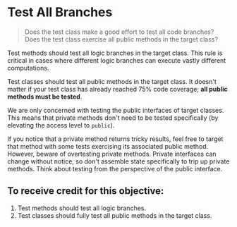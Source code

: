 # Test All Branches

> Does the test class make a good effort to test all code branches? Does the test class exercise all public methods in the target class?

Test methods should test all logic branches in the target class. This rule is critical in cases where different logic branches can execute vastly different computations.

Test classes should test all public methods in the target class. It doesn't matter if your test class has already reached 75% code coverage; **all public methods must be tested**.

We are only concerned with testing the public interfaces of target classes. This means that private methods don't need to be tested specifically (by elevating the access level to `public`). 

If you notice that a private method returns tricky results, feel free to target that method with some tests exercising its associated public method. However, beware of overtesting private methods. Private interfaces can change without notice, so don't assemble state specifically to trip up private methods. Think about testing from the perspective of the public interface.


## To receive credit for this objective: 

1. Test methods should test all logic branches.
2. Test classes should fully test all public methods in the target class.
